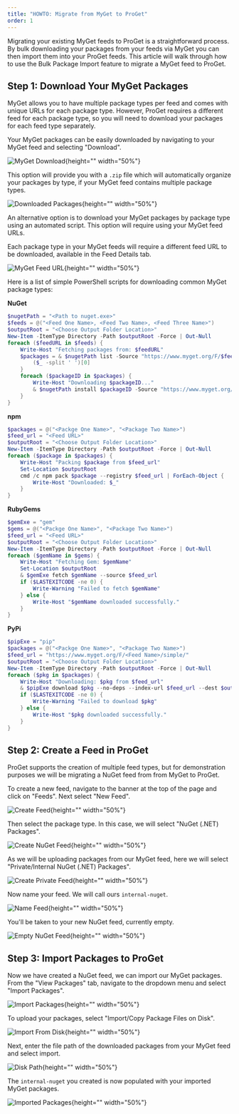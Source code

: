 ```yaml
---
title: "HOWTO: Migrate from MyGet to ProGet"
order: 1
---
```


Migrating your existing MyGet feeds to ProGet is a straightforward process. By bulk downloading your packages from your feeds via MyGet you can then import them into your ProGet feeds. This article will walk through how to use the Bulk Package Import feature to migrate a MyGet feed to ProGet.

## Step 1: Download Your MyGet Packages

MyGet allows you to have multiple package types per feed and comes with unique URLs for each package type. However, ProGet requires a different feed for each package type, so you will need to download your packages for each feed type separately.

Your MyGet packages can be easily downloaded by navigating to your MyGet feed and selecting "Download".

![MyGet Download](/resources/docs/myget-migration-download.png){height="" width="50%"}

This option will provide you with a `.zip` file which will automatically organize your packages by type, if your MyGet feed contains multiple package types.

![Downloaded Packages](/resources/docs/myget-migration-packages.png){height="" width="50%"}

An alternative option is to download your MyGet packages by package type using an automated script. This option will require using your MyGet feed URLs.

Each package type in your MyGet feeds will require a different feed URL to be downloaded, available in the Feed Details tab.

![MyGet Feed URL](/resources/docs/myget-migration-url.png){height="" width="50%"}

Here is a list of simple PowerShell scripts for downloading common MyGet package types:

**NuGet**

```powershell
$nugetPath = "<Path to nuget.exe>"
$feeds = @("<Feed One Name>, <Feed Two Name>, <Feed Three Name>")
$outputRoot = "<Choose Output Folder Location>"
New-Item -ItemType Directory -Path $outputRoot -Force | Out-Null
foreach ($feedURL in $feeds) {
    Write-Host "Fetching packages from: $feedURL"
    $packages = & $nugetPath list -Source "https://www.myget.org/F/$feedURL/api/v2" -NonInteractive | ForEach-Object {
        ($_ -split ' ')[0]
    }
    foreach ($packageID in $packages) {
        Write-Host "Downloading $packageID..."
        & $nugetPath install $packageID -Source "https://www.myget.org/F/$feedURL/api/v2" -OutputDirectory "$outputRoot\$feedURL\$packageID" -NonInteractive -DependencyVersion Ignore -Prerelease
    }
}
```

**npm**

```powershell
$packages = @("<Packge One Name>", "<Package Two Name>")
$feed_url = "<Feed URL>"
$outputRoot = "<Choose Output Folder Location>"
New-Item -ItemType Directory -Path $outputRoot -Force | Out-Null
foreach ($package in $packages) {
    Write-Host "Packing $package from $feed_url"
    Set-Location $outputRoot
    cmd /c npm pack $package --registry $feed_url | ForEach-Object {
        Write-Host "Downloaded: $_"
    }
}
```

**RubyGems**

```powershell
$gemExe = "gem"
$gems = @("<Packge One Name>", "<Package Two Name>")
$feed_url = "<Feed URL>"
$outputRoot = "<Choose Output Folder Location>"
New-Item -ItemType Directory -Path $outputRoot -Force | Out-Null
foreach ($gemName in $gems) {
    Write-Host "Fetching Gem: $gemName"
    Set-Location $outputRoot
    & $gemExe fetch $gemName --source $feed_url
    if ($LASTEXITCODE -ne 0) {
        Write-Warning "Failed to fetch $gemName"
    } else {
        Write-Host "$gemName downloaded successfully."
    }
}
```

**PyPi**

```powershell
$pipExe = "pip"
$packages = @("<Packge One Name>", "<Package Two Name>")
$feed_url = "https://www.myget.org/F/<Feed Name>/simple/"
$outputRoot = "<Choose Output Folder Location>"
New-Item -ItemType Directory -Path $outputRoot -Force | Out-Null
foreach ($pkg in $packages) {
    Write-Host "Downloading: $pkg from $feed_url"
    & $pipExe download $pkg --no-deps --index-url $feed_url --dest $outputRoot    
    if ($LASTEXITCODE -ne 0) {
        Write-Warning "Failed to download $pkg"
    } else {
        Write-Host "$pkg downloaded successfully."
    }
}
```

## Step 2: Create a Feed in ProGet

ProGet supports the creation of multiple feed types, but for demonstration purposes we will be migrating a NuGet feed from from MyGet to ProGet. 

To create a new feed, navigate to the banner at the top of the page and click on "Feeds". Next select "New Feed".

![Create Feed](/resources/docs/proget-feeds-createnewfeed.png){height="" width="50%"}
    
Then select the package type. In this case, we will select "NuGet (.NET) Packages".

![Create NuGet Feed](/resources/docs/proget-newfeed-nugetselect.png){height="" width="50%"}

As we will be uploading packages from our MyGet feed, here we will select "Private/Internal NuGet (.NET) Packages".

![Create Private Feed](/resources/docs/proget-createfeed-privatefeed.png){height="" width="50%"}

Now name your feed. We will call ours `internal-nuget`.

![Name Feed](/resources/docs/proget-createfeed-name.png){height="" width="50%"}

You'll be taken to your new NuGet feed, currently empty.

![Empty NuGet Feed](/resources/docs/proget-nuget-internal-empty.png){height="" width="50%"}

## Step 3: Import Packages to ProGet

Now we have created a NuGet feed, we can import our MyGet packages. From the "View Packages" tab, navigate to the dropdown menu and select "Import Packages".

![Import Packages](/resources/docs/proget-importpackages.png){height="" width="50%"}

To upload your packages, select "Import/Copy Package Files on Disk".

![Import From Disk](/resources/docs/proget-feeds-importpackagesfromdisk.png){height="" width="50%"}

Next, enter the file path of the downloaded packages from your MyGet feed and select import.

![Disk Path](/resources/docs/proget-feeds-diskpath.png){height="" width="50%"}

The `internal-nuget` you created is now populated with your imported MyGet packages.

![Imported Packages](/resources/docs/proget-nugetfeed-fakepackages.png){height="" width="50%"}